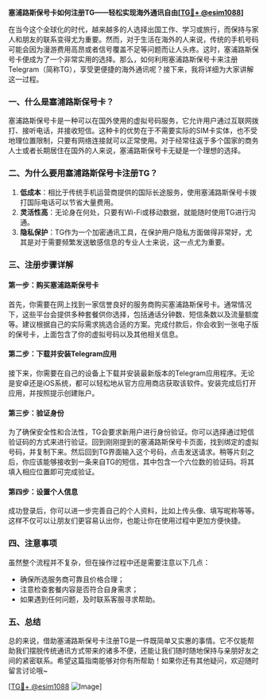 **塞浦路斯保号卡如何注册TG——轻松实现海外通讯自由[[TG💪+ @esim1088](https://t.me/s/esim1088)]**

在当今这个全球化的时代，越来越多的人选择出国工作、学习或旅行，而保持与家人和朋友的联系变得尤为重要。然而，对于生活在海外的人来说，传统的手机号码可能会因为漫游费用高昂或者信号覆盖不足等问题而让人头疼。这时，塞浦路斯保号卡便成为了一个非常实用的选择。那么，如何利用塞浦路斯保号卡来注册Telegram（简称TG），享受更便捷的海外通讯呢？接下来，我将详细为大家讲解这一过程。

### 一、什么是塞浦路斯保号卡？

塞浦路斯保号卡是一种可以在国外使用的虚拟号码服务，它允许用户通过互联网拨打、接听电话，并接收短信。这种卡的优势在于不需要实际的SIM卡实体，也不受地理位置限制，只要有网络连接就可以正常使用。对于经常往返于多个国家的商务人士或者长期居住在国外的人来说，塞浦路斯保号卡无疑是一个理想的选择。

### 二、为什么要用塞浦路斯保号卡注册TG？

1. **低成本**：相比于传统手机运营商提供的国际长途服务，使用塞浦路斯保号卡拨打国际电话可以节省大量费用。
2. **灵活性高**：无论身在何处，只要有Wi-Fi或移动数据，就能随时使用TG进行沟通。
3. **隐私保护**：TG作为一个加密通讯工具，在保护用户隐私方面做得非常好，尤其是对于需要频繁发送敏感信息的专业人士来说，这一点尤为重要。

### 三、注册步骤详解

#### 第一步：购买塞浦路斯保号卡
首先，你需要在网上找到一家信誉良好的服务商购买塞浦路斯保号卡。通常情况下，这些平台会提供多种套餐供你选择，包括通话分钟数、短信条数以及流量额度等。建议根据自己的实际需求挑选合适的方案。完成付款后，你会收到一张电子版的保号卡，上面包含了你的虚拟号码以及其他相关信息。

#### 第二步：下载并安装Telegram应用
接下来，你需要在自己的设备上下载并安装最新版本的Telegram应用程序。无论是安卓还是iOS系统，都可以轻松地从官方应用商店获取该软件。安装完成后打开应用，并按照提示创建账户。

#### 第三步：验证身份
为了确保安全性和合法性，TG会要求新用户进行身份验证。你可以选择通过短信验证码的方式来进行验证。回到刚刚提到的塞浦路斯保号卡页面，找到绑定的虚拟号码，并复制下来。然后回到TG界面输入这个号码，点击发送请求。稍等片刻之后，你应该能够接收到一条来自TG的短信，其中包含一个六位数的验证码。将其填入相应位置即可完成验证。

#### 第四步：设置个人信息
成功登录后，你可以进一步完善自己的个人资料，比如上传头像、填写昵称等等。这样不仅可以让朋友们更容易认出你，也能让你在使用过程中更加方便快捷。

### 四、注意事项
虽然整个流程并不复杂，但在操作过程中还是需要注意以下几点：
- 确保所选服务商可靠且价格合理；
- 注意检查套餐内容是否符合自身需求；
- 如果遇到任何问题，及时联系客服寻求帮助。

### 五、总结
总的来说，借助塞浦路斯保号卡注册TG是一件既简单又实惠的事情。它不仅能帮助我们摆脱传统通讯方式带来的诸多不便，还能让我们随时随地保持与亲朋好友之间的紧密联系。希望这篇指南能够对你有所帮助！如果你还有其他疑问，欢迎随时留言讨论哦~

[[TG💪+ @esim1088](https://t.me/s/esim1088) ![Image](https://i.postimg.cc/4NQfJmqS/Snipaste-2025-05-13-00-14-12.png)]